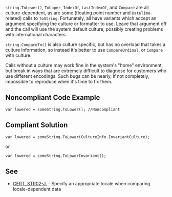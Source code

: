
`string.ToLower()`, `ToUpper`, `IndexOf`, `LastIndexOf`, and `Compare` are all culture-dependent, as are some (floating point number and `DateTime`-related) calls to `ToString`. Fortunately, all have variants which accept an argument specifying the culture or formatter to use. Leave that argument off and the call will use the system default culture, possibly creating problems with international characters.

`string.CompareTo()` is also culture specific, but has no overload that takes a culture information, so instead it's better to use `CompareOrdinal`, or `Compare` with culture.

Calls without a culture may work fine in the system's "home" environment, but break in ways that are extremely difficult to diagnose for customers who use different encodings. Such bugs can be nearly, if not completely, impossible to reproduce when it's time to fix them.

## Noncompliant Code Example


    var lowered = someString.ToLower(); //Noncompliant


## Compliant Solution


    var lowered = someString.ToLower(CultureInfo.InvariantCulture);


or


    var lowered = someString.ToLowerInvariant();


## See

- [CERT, STR02-J.](https://www.securecoding.cert.org/confluence/x/EwAiAg) - Specify an appropriate locale when comparing<br>  locale-dependent data

